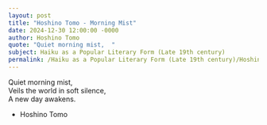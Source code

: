 ```yaml
---
layout: post
title: "Hoshino Tomo - Morning Mist"
date: 2024-12-30 12:00:00 -0000
author: Hoshino Tomo
quote: "Quiet morning mist,  "
subject: Haiku as a Popular Literary Form (Late 19th century)
permalink: /Haiku as a Popular Literary Form (Late 19th century)/Hoshino Tomo/Hoshino Tomo - Morning Mist
---
```


Quiet morning mist,  
Veils the world in soft silence,  
A new day awakens.

- Hoshino Tomo
